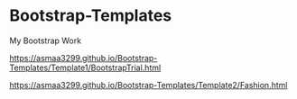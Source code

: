 # Bootstrap-Templates
My Bootstrap Work

https://asmaa3299.github.io/Bootstrap-Templates/Template1/BootstrapTrial.html

https://asmaa3299.github.io/Bootstrap-Templates/Template2/Fashion.html

